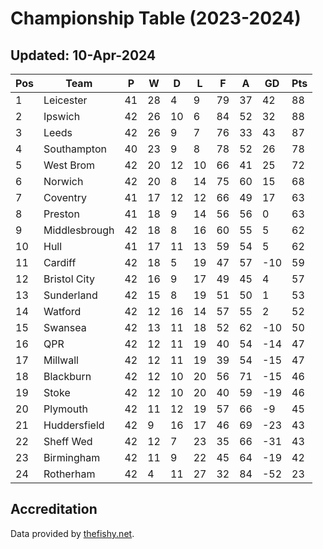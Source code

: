 # Championship Table (2023-2024)
## Updated: 10-Apr-2024

| Pos | Team | P | W | D | L | F | A | GD | Pts |
| --- | --- | --- | --- | --- | --- | --- | --- | --- | --- |
| 1 | Leicester | 41 | 28 | 4 | 9 | 79 | 37 | 42 | 88 |
| 2 | Ipswich | 42 | 26 | 10 | 6 | 84 | 52 | 32 | 88 |
| 3 | Leeds | 42 | 26 | 9 | 7 | 76 | 33 | 43 | 87 |
| 4 | Southampton | 40 | 23 | 9 | 8 | 78 | 52 | 26 | 78 |
| 5 | West Brom | 42 | 20 | 12 | 10 | 66 | 41 | 25 | 72 |
| 6 | Norwich | 42 | 20 | 8 | 14 | 75 | 60 | 15 | 68 |
| 7 | Coventry | 41 | 17 | 12 | 12 | 66 | 49 | 17 | 63 |
| 8 | Preston | 41 | 18 | 9 | 14 | 56 | 56 | 0 | 63 |
| 9 | Middlesbrough | 42 | 18 | 8 | 16 | 60 | 55 | 5 | 62 |
| 10 | Hull | 41 | 17 | 11 | 13 | 59 | 54 | 5 | 62 |
| 11 | Cardiff | 42 | 18 | 5 | 19 | 47 | 57 | -10 | 59 |
| 12 | Bristol City | 42 | 16 | 9 | 17 | 49 | 45 | 4 | 57 |
| 13 | Sunderland | 42 | 15 | 8 | 19 | 51 | 50 | 1 | 53 |
| 14 | Watford | 42 | 12 | 16 | 14 | 57 | 55 | 2 | 52 |
| 15 | Swansea | 42 | 13 | 11 | 18 | 52 | 62 | -10 | 50 |
| 16 | QPR | 42 | 12 | 11 | 19 | 40 | 54 | -14 | 47 |
| 17 | Millwall | 42 | 12 | 11 | 19 | 39 | 54 | -15 | 47 |
| 18 | Blackburn | 42 | 12 | 10 | 20 | 56 | 71 | -15 | 46 |
| 19 | Stoke | 42 | 12 | 10 | 20 | 40 | 59 | -19 | 46 |
| 20 | Plymouth | 42 | 11 | 12 | 19 | 57 | 66 | -9 | 45 |
| 21 | Huddersfield | 42 | 9 | 16 | 17 | 46 | 69 | -23 | 43 |
| 22 | Sheff Wed | 42 | 12 | 7 | 23 | 35 | 66 | -31 | 43 |
| 23 | Birmingham | 42 | 11 | 9 | 22 | 45 | 64 | -19 | 42 |
| 24 | Rotherham | 42 | 4 | 11 | 27 | 32 | 84 | -52 | 23 |

## Accreditation 

Data provided by [thefishy.net](https://www.thefishy.net/).